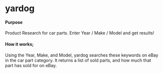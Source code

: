 # yardog
#### Purpose
Product Research for car parts. Enter Year / Make / Model and get results!

#### How it works;
Using the Year, Make, and Model, yardog searches these keywords on eBay in the car part category.
It returns a list of sold parts, and how much that part has sold for on eBay.
